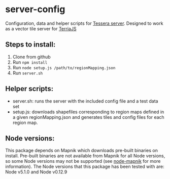 # server-config
Configuration, data and helper scripts for [Tessera server](https://github.com/mojodna/tessera). Designed to work as a vector tile server for [TerriaJS](https://github.com/TerriaJS/terriajs)

## Steps to install:
1. Clone from github
2. Run `npm install`
3. Run `node setup.js /path/to/regionMapping.json`
4. Run `server.sh`

## Helper scripts:
- server.sh: runs the server with the included config file and a test data set
- setup.js: downloads shapefiles corresponding to region maps defined in a given regionMapping.json and generates tiles and config files for each region map.

## Node versions:
This package depends on Mapnik which downloads pre-built binaries on install. Pre-built binaries are not available from Mapnik for all Node versions, so some Node versions may not be supported (see [node-mapnik](https://github.com/mapnik/node-mapnik) for more information). The Node versions that this package has been tested with are: Node v5.1.0 and Node v0.12.9

